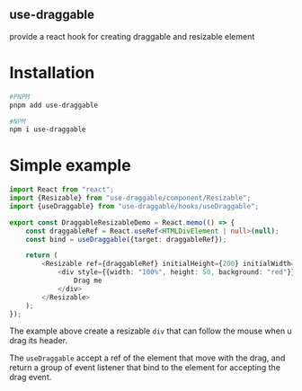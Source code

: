 ## use-draggable

provide a react hook for creating draggable and resizable element

# Installation

```sh
#PNPM
pnpm add use-draggable

#NPM
npm i use-draggable
```

# Simple example

```typescript
import React from "react";
import {Resizable} from "use-draggable/component/Resizable";
import {useDraggable} from "use-draggable/hooks/useDraggable";

export const DraggableResizableDemo = React.memo(() => {
    const draggableRef = React.useRef<HTMLDivElement | null>(null);
    const bind = useDraggable({target: draggableRef});

    return (
        <Resizable ref={draggableRef} initialHeight={200} initialWidth={200} x={0} y={0}>
            <div style={{width: "100%", height: 50, background: "red"}} {...bind}>
                Drag me
            </div>
        </Resizable>
    );
});
```

The example above create a resizable `div` that can follow the mouse when u drag its header.

The `useDraggable` accept a ref of the element that move with the drag, and return a group of event listener that bind to the element for accepting the drag event.
